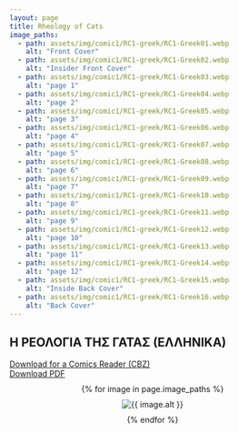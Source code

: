 ```yaml
---
layout: page
title: Rheology of Cats
image_paths:
  - path: assets/img/comic1/RC1-greek/RC1-Greek01.webp 
    alt: "Front Cover"
  - path: assets/img/comic1/RC1-greek/RC1-Greek02.webp
    alt: "Insider Front Cover"
  - path: assets/img/comic1/RC1-greek/RC1-Greek03.webp
    alt: "page 1"
  - path: assets/img/comic1/RC1-greek/RC1-Greek04.webp
    alt: "page 2"
  - path: assets/img/comic1/RC1-greek/RC1-Greek05.webp
    alt: "page 3"
  - path: assets/img/comic1/RC1-greek/RC1-Greek06.webp
    alt: "page 4"
  - path: assets/img/comic1/RC1-greek/RC1-Greek07.webp
    alt: "page 5"
  - path: assets/img/comic1/RC1-greek/RC1-Greek08.webp
    alt: "page 6"
  - path: assets/img/comic1/RC1-greek/RC1-Greek09.webp
    alt: "page 7"
  - path: assets/img/comic1/RC1-greek/RC1-Greek10.webp
    alt: "page 8"
  - path: assets/img/comic1/RC1-greek/RC1-Greek11.webp
    alt: "page 9"
  - path: assets/img/comic1/RC1-greek/RC1-Greek12.webp
    alt: "page 10"
  - path: assets/img/comic1/RC1-greek/RC1-Greek13.webp 
    alt: "page 11"
  - path: assets/img/comic1/RC1-greek/RC1-Greek14.webp
    alt: "page 12"
  - path: assets/img/comic1/RC1-greek/RC1-Greek15.webp
    alt: "Inside Back Cover"
  - path: assets/img/comic1/RC1-greek/RC1-Greek16.webp 
    alt: "Back Cover"
---
```


<div class="col-lg-12 text-center">
	<h2 class="section-heading text-uppercase">Η ΡΕΟΛΟΓΙΑ ΤΗΣ ΓΑΤΑΣ (ΕΛΛΗΝΙΚΑ)
</h2>
        <div class="text-muted">
           <a href="{{ site.url }}/downloads/comic1-greek/RC1-Greek.cbz">Download for a Comics Reader (CBZ)</a>
        </div>
        <div class="text-muted">
           <a href="{{ site.url }}/downloads/comic1-greek/RC1-Greek.pdf">Download PDF</a>
        </div>

</div>

<div style="display: flex; flex-direction: column; align-items: center; margin-top: 10px; margin-bottom: 30px;">
  {% for image in page.image_paths %}
    <img src="{{ image.path }}" alt="{{ image.alt }}" style="max-width: 80%; height: auto; margin: 10px;">
  {% endfor %}
</div>












